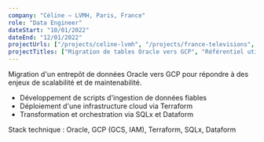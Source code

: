 ```yaml
---
company: "Céline – LVMH, Paris, France"
role: "Data Engineer"
dateStart: "10/01/2022"
dateEnd: "12/01/2022"
projectUrls: ["/projects/celine-lvmh", "/projects/france-televisions", "/projects/france-televisions", "/projects/france-televisions"]
projectTitles: ["Migration de tables Oracle vers GCP", "Référentiel utilisateur & Vue client unifiée 2.0", "Référentiel utilisateur & Vue client unifiée 2.0", "Référentiel utilisateur & Vue client unifiée 2.0"]
---
```


Migration d'un entrepôt de données Oracle vers GCP pour répondre à des enjeux de scalabilité et de maintenabilité.
*   Développement de scripts d'ingestion de données fiables
*   Déploiement d'une infrastructure cloud via Terraform
*   Transformation et orchestration via SQLx et Dataform

Stack technique : Oracle, GCP (GCS, IAM), Terraform, SQLx, Dataform